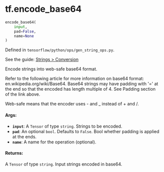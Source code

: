 <div itemscope itemtype="http://developers.google.com/ReferenceObject">
<meta itemprop="name" content="tf.encode_base64" />
</div>

# tf.encode_base64

``` python
encode_base64(
    input,
    pad=False,
    name=None
)
```



Defined in `tensorflow/python/ops/gen_string_ops.py`.

See the guide: [Strings > Conversion](../../../api_guides/python/string_ops.md#Conversion)

Encode strings into web-safe base64 format.

Refer to the following article for more information on base64 format:
en.wikipedia.org/wiki/Base64. Base64 strings may have padding with '=' at the
end so that the encoded has length multiple of 4. See Padding section of the
link above.

Web-safe means that the encoder uses - and _ instead of + and /.

#### Args:

* <b>`input`</b>: A `Tensor` of type `string`. Strings to be encoded.
* <b>`pad`</b>: An optional `bool`. Defaults to `False`.
    Bool whether padding is applied at the ends.
* <b>`name`</b>: A name for the operation (optional).


#### Returns:

A `Tensor` of type `string`. Input strings encoded in base64.